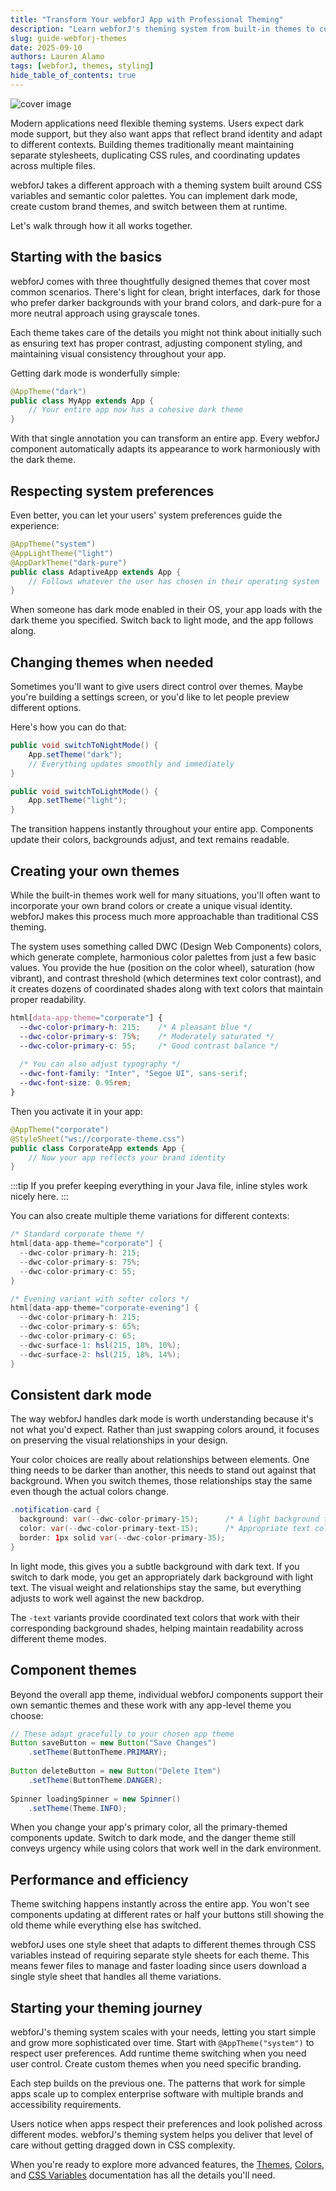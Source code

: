 ```yaml
---
title: "Transform Your webforJ App with Professional Theming"
description: "Learn webforJ's theming system from built-in themes to custom color palettes and dark mode. "
slug: guide-webforj-themes
date: 2025-09-10
authors: Lauren Alamo
tags: [webforJ, themes, styling]
hide_table_of_contents: true
---
```


<!-- vale Google.FirstPerson = NO -->

![cover image](/img/webforjthemes.png)

Modern applications need flexible theming systems. Users expect dark mode support, but they also want apps that reflect brand identity and adapt to different contexts. Building themes traditionally meant maintaining separate stylesheets, duplicating CSS rules, and coordinating updates across multiple files.

webforJ takes a different approach with a theming system built around CSS variables and semantic color palettes. You can implement dark mode, create custom brand themes, and switch between them at runtime.

Let's walk through how it all works together.

<!-- truncate -->

## Starting with the basics

webforJ comes with three thoughtfully designed themes that cover most common scenarios. There's light for clean, bright interfaces, dark for those who prefer darker backgrounds with your brand colors, and dark-pure for a more neutral approach using grayscale tones.

Each theme takes care of the details you might not think about initially such as ensuring text has proper contrast, adjusting component styling, and maintaining visual consistency throughout your app.

Getting dark mode is wonderfully simple:

```java
@AppTheme("dark")
public class MyApp extends App {
    // Your entire app now has a cohesive dark theme
}
```

With that single annotation you can transform an entire app. Every webforJ component automatically adapts its appearance to work harmoniously with the dark theme.

## Respecting system preferences

Even better, you can let your users' system preferences guide the experience:

```java
@AppTheme("system")
@AppLightTheme("light")
@AppDarkTheme("dark-pure")  
public class AdaptiveApp extends App {
    // Follows whatever the user has chosen in their operating system
}
```

When someone has dark mode enabled in their OS, your app loads with the dark theme you specified. Switch back to light mode, and the app follows along.

## Changing themes when needed

Sometimes you'll want to give users direct control over themes. Maybe you're building a settings screen, or you'd like to let people preview different options.

Here's how you can do that:

```java
public void switchToNightMode() {
    App.setTheme("dark");
    // Everything updates smoothly and immediately
}

public void switchToLightMode() {
    App.setTheme("light");
}
```

The transition happens instantly throughout your entire app. Components update their colors, backgrounds adjust, and text remains readable.

## Creating your own themes

While the built-in themes work well for many situations, you'll often want to incorporate your own brand colors or create a unique visual identity. webforJ makes this process much more approachable than traditional CSS theming.

The system uses something called DWC (Design Web Components) colors, which generate complete, harmonious color palettes from just a few basic values. You provide the hue (position on the color wheel), saturation (how vibrant), and contrast threshold (which determines text color contrast), and it creates dozens of coordinated shades along with text colors that maintain proper readability.

```css
html[data-app-theme="corporate"] {
  --dwc-color-primary-h: 215;    /* A pleasant blue */
  --dwc-color-primary-s: 75%;    /* Moderately saturated */
  --dwc-color-primary-c: 55;     /* Good contrast balance */
  
  /* You can also adjust typography */
  --dwc-font-family: "Inter", "Segoe UI", sans-serif;
  --dwc-font-size: 0.95rem;
}
```

Then you activate it in your app:

```java
@AppTheme("corporate")
@StyleSheet("ws://corporate-theme.css")
public class CorporateApp extends App {
    // Now your app reflects your brand identity
}
```

:::tip
If you prefer keeping everything in your Java file, inline styles work nicely here.
:::

You can also create multiple theme variations for different contexts:

```java
/* Standard corporate theme */
html[data-app-theme="corporate"] {
  --dwc-color-primary-h: 215;
  --dwc-color-primary-s: 75%;
  --dwc-color-primary-c: 55;
}

/* Evening variant with softer colors */
html[data-app-theme="corporate-evening"] {
  --dwc-color-primary-h: 215;
  --dwc-color-primary-s: 65%;
  --dwc-color-primary-c: 65;
  --dwc-surface-1: hsl(215, 18%, 10%);
  --dwc-surface-2: hsl(215, 18%, 14%);
}
```

## Consistent dark mode

The way webforJ handles dark mode is worth understanding because it's not what you'd expect. Rather than just swapping colors around, it focuses on preserving the visual relationships in your design.

Your color choices are really about relationships between elements. One thing needs to be darker than another, this needs to stand out against that background. When you switch themes, those relationships stay the same even though the actual colors change.


```java
.notification-card {
  background: var(--dwc-color-primary-15);      /* A light background tone */
  color: var(--dwc-color-primary-text-15);      /* Appropriate text color */
  border: 1px solid var(--dwc-color-primary-35);
}
```

In light mode, this gives you a subtle background with dark text. If you switch to dark mode, you get an appropriately dark background with light text. The visual weight and relationships stay the same, but everything adjusts to work well against the new backdrop.

The `-text` variants provide coordinated text colors that work with their corresponding background shades, helping maintain readability across different theme modes.

## Component themes

Beyond the overall app theme, individual webforJ components support their own semantic themes and these work with any app-level theme you choose:

```java
// These adapt gracefully to your chosen app theme
Button saveButton = new Button("Save Changes")
    .setTheme(ButtonTheme.PRIMARY);
    
Button deleteButton = new Button("Delete Item") 
    .setTheme(ButtonTheme.DANGER);
    
Spinner loadingSpinner = new Spinner()
    .setTheme(Theme.INFO);
```

When you change your app's primary color, all the primary-themed components update. Switch to dark mode, and the danger theme still conveys urgency while using colors that work well in the dark environment.

## Performance and efficiency

Theme switching happens instantly across the entire app. You won't see components updating at different rates or half your buttons still showing the old theme while everything else has switched.

webforJ uses one style sheet that adapts to different themes through CSS variables instead of requiring separate style sheets for each theme. This means fewer files to manage and faster loading since users download a single style sheet that handles all theme variations. 

## Starting your theming journey

webforJ's theming system scales with your needs, letting you start simple and grow more sophisticated over time. Start with `@AppTheme("system")` to respect user preferences. Add runtime theme switching when you need user control. Create custom themes when you need specific branding.

Each step builds on the previous one. The patterns that work for simple apps scale up to complex enterprise software with multiple brands and accessibility requirements.

Users notice when apps respect their preferences and look polished across different modes. webforJ's theming system helps you deliver that level of care without getting dragged down in CSS complexity.

When you're ready to explore more advanced features, the [Themes](/docs/styling/themes), [Colors](/docs/styling/colors), and [CSS Variables](/docs/styling/css-variables) documentation has all the details you'll need.

